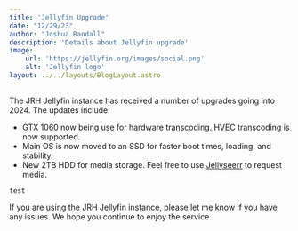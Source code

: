```yaml
---
title: 'Jellyfin Upgrade'
date: "12/29/23"
author: "Joshua Randall"
description: 'Details about Jellyfin upgrade'
image:
    url: 'https://jellyfin.org/images/social.png'
    alt: 'Jellyfin logo'
layout: ../../layouts/BlogLayout.astro
---
```

The JRH Jellyfin instance has received a number of upgrades going into 2024. The updates include:
- GTX 1060 now being use for hardware transcoding. HVEC transcoding is now supported.
- Main OS is now moved to an SSD for faster boot times, loading, and stability.
- New 2TB HDD for media storage. Feel free to use [Jellyseerr](https://jellyseerr.joshrandall.net) to request media.

`test`

If you are using the JRH Jellyfin instance, please let me know if you have any issues. We hope you continue to enjoy the service.